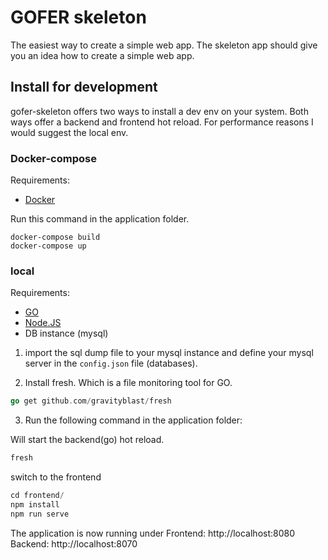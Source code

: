 # GOFER skeleton

The easiest way to create a simple web app. 
The skeleton app should give you an idea how to create a simple web app.

## Install for development

gofer-skeleton offers two ways to install a dev env on your system. 
Both ways offer a backend and frontend hot reload. 
For performance reasons I would suggest the local env.

### Docker-compose

Requirements:

* [Docker](https://www.docker.com/products/docker-desktop)

Run this command in the application folder.

```
docker-compose build
docker-compose up
```

### local

Requirements:

* [GO](https://golang.org/dl/)
* [Node.JS](https://nodejs.org/en/download/)
* DB instance (mysql)

1) import the sql dump file to your mysql instance and define your mysql server in the `config.json` file (databases).

2) Install fresh. Which is a file monitoring tool for GO.

```go 
go get github.com/gravityblast/fresh
```

3) Run the following command in the application folder:

Will start the backend(go) hot reload.

```go 
fresh 
```

switch to the frontend

```go 
cd frontend/
npm install
npm run serve
```

The application is now running under 
Frontend: http://localhost:8080
Backend: http://localhost:8070
